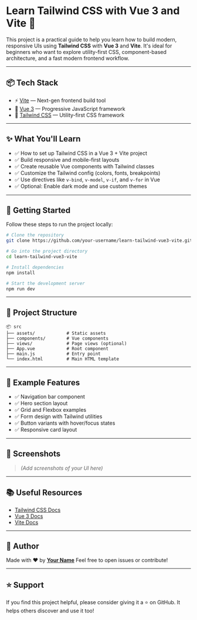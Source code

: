 # Learn Tailwind CSS with Vue 3 and Vite 🚀

This project is a practical guide to help you learn how to build modern, responsive UIs using **Tailwind CSS** with **Vue 3** and **Vite**. It's ideal for beginners who want to explore utility-first CSS, component-based architecture, and a fast modern frontend workflow.

---

## 📦 Tech Stack

- ⚡️ [Vite](https://vitejs.dev/) — Next-gen frontend build tool
- 🌿 [Vue 3](https://vuejs.org/) — Progressive JavaScript framework
- 🎨 [Tailwind CSS](https://tailwindcss.com/) — Utility-first CSS framework

---

## ✨ What You'll Learn

- ✅ How to set up Tailwind CSS in a Vue 3 + Vite project
- ✅ Build responsive and mobile-first layouts
- ✅ Create reusable Vue components with Tailwind classes
- ✅ Customize the Tailwind config (colors, fonts, breakpoints)
- ✅ Use directives like `v-bind`, `v-model`, `v-if`, and `v-for` in Vue
- ✅ Optional: Enable dark mode and use custom themes

---

## 🚀 Getting Started

Follow these steps to run the project locally:

```bash
# Clone the repository
git clone https://github.com/your-username/learn-tailwind-vue3-vite.git

# Go into the project directory
cd learn-tailwind-vue3-vite

# Install dependencies
npm install

# Start the development server
npm run dev
```

---

## 📁 Project Structure

```pliantext
📦 src
├── assets/            # Static assets
├── components/        # Vue components
├── views/             # Page views (optional)
├── App.vue            # Root component
├── main.js            # Entry point
└── index.html         # Main HTML template
```

---

## 🧪 Example Features

- ✅ Navigation bar component
- ✅ Hero section layout
- ✅ Grid and Flexbox examples
- ✅ Form design with Tailwind utilities
- ✅ Button variants with hover/focus states
- ✅ Responsive card layout

---

## 📸 Screenshots

> _(Add screenshots of your UI here)_

---

## 📚 Useful Resources

- [Tailwind CSS Docs](https://tailwindcss.com/docs)
- [Vue 3 Docs](https://vuejs.org/guide/introduction.html)
- [Vite Docs](https://vitejs.dev/guide/)

---

## 🙋 Author

Made with ❤️ by **[Your Name](https://github.com/your-username)**
Feel free to open issues or contribute!

---

## ⭐️ Support

If you find this project helpful, please consider giving it a ⭐️ on GitHub.
It helps others discover and use it too!
